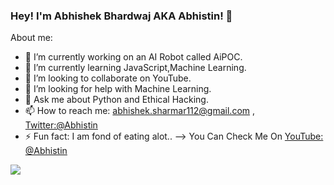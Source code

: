 ### Hey! I'm Abhishek Bhardwaj AKA Abhistin! 👋
About me:
- 🔭 I’m currently working on an AI Robot called AiPOC.
- 🌱 I’m currently learning JavaScript,Machine Learning.
- 👯 I’m looking to collaborate on YouTube.
- 🤔 I’m looking for help with Machine Learning.
- 💬 Ask me about Python and Ethical Hacking.
- 📫 How to reach me: abhishek.sharmar112@gmail.com , [Twitter:@Abhistin](https://twitter.com/abhistin)
- ⚡ Fun fact: I am fond of eating alot..
-->
      You Can Check Me On [YouTube: @Abhistin](https://www.youtube.com/c/abhistinbhardwaj?sub_confirmation=1)


<img src = "https://github-readme-stats.vercel.app/api?username=abhistin&&show_icons=true&title_color=ffffff&icon_color=bb2acf&text_color=daf7dc&bg_color=151515">
